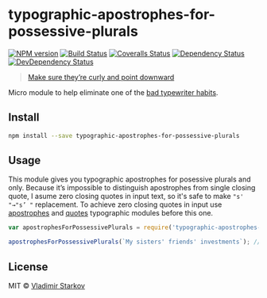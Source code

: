 # typographic-apostrophes-for-possessive-plurals

[![NPM version][npm-image]][npm-url]
[![Build Status][travis-image]][travis-url]
[![Coveralls Status][coveralls-image]][coveralls-url]
[![Dependency Status][depstat-image]][depstat-url]
[![DevDependency Status][depstat-dev-image]][depstat-dev-url]

> [Make sure they’re curly and point downward][rtfm]

Micro module to help eliminate one of the [bad typewriter habits][habits].


## Install

```sh
npm install --save typographic-apostrophes-for-possessive-plurals
```


## Usage

This module gives you typographic apostrophes for posessive plurals and only. Because it’s impossible to distinguish apostrophes from single closing quote, I asume zero closing quotes in input text, so it's safe to make `"s' "→"s’ "` replacement. To achieve zero closing quotes in input use [apostrophes][apostrophes] and [quotes][quotes] typographic modules before this one.

[apostrophes]: https://www.npmjs.com/package/typographic-apostrophes
[quotes]: https://www.npmjs.com/package/typographic-quotes

```js
var apostrophesForPossessivePlurals = require('typographic-apostrophes-for-possessive-plurals');

apostrophesForPossessivePlurals(`My sisters' friends' investments`); // `My sisters’ friends’ investments`
```


## License

MIT © [Vladimir Starkov](http://vstarkov.com/)

[rtfm]: practicaltypography.com/apostrophes.html
[habits]: http://practicaltypography.com/typewriter-habits.html

[npm-url]: https://npmjs.org/package/typographic-apostrophes-for-possessive-plurals
[npm-image]: http://img.shields.io/npm/v/typographic-apostrophes-for-possessive-plurals.svg

[travis-url]: https://travis-ci.org/matmuchrapna/typographic-apostrophes-for-possessive-plurals
[travis-image]: http://img.shields.io/travis/matmuchrapna/typographic-apostrophes-for-possessive-plurals.svg

[coveralls-url]: https://coveralls.io/r/matmuchrapna/typographic-apostrophes-for-possessive-plurals
[coveralls-image]: http://img.shields.io/coveralls/matmuchrapna/typographic-apostrophes-for-possessive-plurals.svg

[depstat-url]: https://david-dm.org/matmuchrapna/typographic-apostrophes-for-possessive-plurals
[depstat-image]: https://david-dm.org/matmuchrapna/typographic-apostrophes-for-possessive-plurals.svg

[depstat-dev-url]: https://david-dm.org/matmuchrapna/typographic-apostrophes-for-possessive-plurals
[depstat-dev-image]: https://david-dm.org/matmuchrapna/typographic-apostrophes-for-possessive-plurals/dev-status.svg
